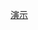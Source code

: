 [演示](https://htmlpreview.github.io/?https://github.com/wangriyu/Css_Sass_Less/blob/master/src/media.html)